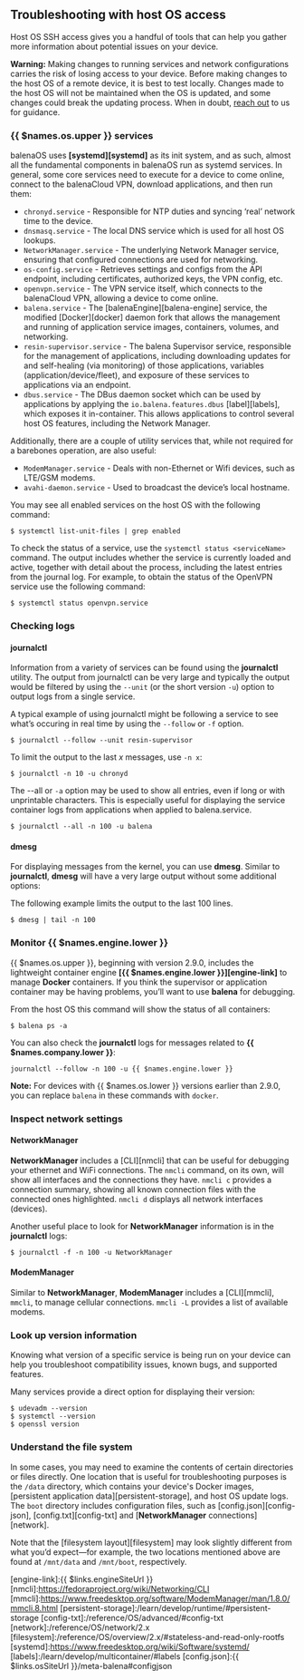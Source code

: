 ## Troubleshooting with host OS access

Host OS SSH access gives you a handful of tools that can help you gather more information about potential issues on your device.

__Warning:__ Making changes to running services and network configurations carries the risk of losing access to your device. Before making changes to the host OS of a remote device, it is best to test locally. Changes made to the host OS will not be maintained when the OS is updated, and some changes could break the updating process. When in doubt, [reach out][forums] to us for guidance.

### {{ $names.os.upper }} services

balenaOS uses **[systemd][systemd]** as its init system, and as such, almost all the fundamental components in balenaOS run as systemd services. In general, some core services need to execute for a device to come online, connect to the balenaCloud VPN, download applications, and then run them:

* `chronyd.service` - Responsible for NTP duties and syncing ‘real’ network time to the device.
* `dnsmasq.service` - The local DNS service which is used for all host OS lookups.
* `NetworkManager.service` - The underlying Network Manager service, ensuring that configured connections are used for networking.
* `os-config.service` - Retrieves settings and configs from the API endpoint, including certificates, authorized keys, the VPN config, etc.
* `openvpn.service` - The VPN service itself, which connects to the balenaCloud VPN, allowing a device to come online.
* `balena.service` - The [balenaEngine][balena-engine] service, the modified [Docker][docker] daemon fork that allows the management and running of application service images, containers, volumes, and networking.
* `resin-supervisor.service` - The balena Supervisor service, responsible for the management of applications, including downloading updates for and self-healing (via monitoring) of those applications, variables (application/device/fleet), and exposure of these services to applications via an endpoint.
* `dbus.service` - The DBus daemon socket which can be used by applications by applying the `io.balena.features.dbus` [label][labels], which exposes it in-container. This allows applications to control several host OS features, including the Network Manager.

Additionally, there are a couple of utility services that, while not required for a barebones operation, are also useful:

* `ModemManager.service` - Deals with non-Ethernet or Wifi devices, such as LTE/GSM modems.
* `avahi-daemon.service` - Used to broadcast the device’s local hostname.

You may see all enabled services on the host OS with the following command:

```shell
$ systemctl list-unit-files | grep enabled
```

To check the status of a service, use the `systemctl status <serviceName>` command. The output includes whether the service is currently loaded and active, together with detail about the process, including the latest entries from the journal log.  For example, to obtain the status of the OpenVPN service use the following command:

```shell
$ systemctl status openvpn.service
```

### Checking logs

#### journalctl

Information from a variety of services can be found using the **journalctl** utility. The output from journalctl can be very large and typically the output would be filtered by using the `--unit` (or the short version `-u`) option to output logs from a single service.

A typical example of using journalctl might be following a service to see what’s occuring in real time by using the `--follow` or `-f` option.

```shell
$ journalctl --follow --unit resin-supervisor
```

To limit the output to the last *x* messages, use `-n x`:

```shell
$ journalctl -n 10 -u chronyd
```

The --all or `-a` option may be used to show all entries, even if long or with unprintable characters. This is especially useful for displaying the service container logs from applications when applied to balena.service.

```shell
$ journalctl --all -n 100 -u balena
```

#### dmesg

For displaying messages from the kernel, you can use **dmesg**. Similar to **journalctl**, **dmesg** will have a very large output without some additional options:

The following example limits the output to the last 100 lines.

```shell
$ dmesg | tail -n 100
```

### Monitor {{ $names.engine.lower }}

{{ $names.os.upper }}, beginning with version 2.9.0, includes the lightweight container engine **[{{ $names.engine.lower }}][engine-link]** to manage **Docker** containers. If you think the supervisor or application container may be having problems, you’ll want to use **balena** for debugging.

From the host OS this command will show the status of all containers:

```shell
$ balena ps -a
```

You can also check the **journalctl** logs for messages related to **{{ $names.company.lower }}**:

```
journalctl --follow -n 100 -u {{ $names.engine.lower }}
```

__Note:__ For devices with {{ $names.os.lower }} versions earlier than 2.9.0, you can replace `balena` in these commands with `docker`.

### Inspect network settings

#### NetworkManager

**NetworkManager** includes a [CLI][nmcli] that can be useful for debugging your ethernet and WiFi connections. The `nmcli` command, on its own, will show all interfaces and the connections they have. `nmcli c` provides a connection summary, showing all known connection files with the connected ones highlighted. `nmcli d` displays all network interfaces (devices).

Another useful place to look for **NetworkManager** information is in the **journalctl** logs:

```shell
$ journalctl -f -n 100 -u NetworkManager
```

#### ModemManager

Similar to **NetworkManager**, **ModemManager** includes a [CLI][mmcli], `mmcli`, to manage cellular connections. `mmcli -L` provides a list of available modems.

### Look up version information

Knowing what version of a specific service is being run on your device can help you troubleshoot compatibility issues, known bugs, and supported features.

Many services provide a direct option for displaying their version:

```shell
$ udevadm --version
$ systemctl --version
$ openssl version
```

### Understand the file system

In some cases, you may need to examine the contents of certain directories or files directly. One location that is useful for troubleshooting purposes is the `/data` directory, which contains your device's Docker images, [persistent application data][persistent-storage], and host OS update logs. The `boot` directory includes configuration files, such as [config.json][config-json], [config.txt][config-txt] and [**NetworkManager** connections][network].

Note that the [filesystem layout][filesystem] may look slightly different from what you’d expect—for example, the two locations mentioned above are found at `/mnt/data` and `/mnt/boot`, respectively.

[forums]:{{$names.forums_domain}}/c/balena-cloud
[engine-link]:{{ $links.engineSiteUrl }}
[nmcli]:https://fedoraproject.org/wiki/Networking/CLI
[mmcli]:https://www.freedesktop.org/software/ModemManager/man/1.8.0/mmcli.8.html
[persistent-storage]:/learn/develop/runtime/#persistent-storage
[config-txt]:/reference/OS/advanced/#config-txt
[network]:/reference/OS/network/2.x
[filesystem]:/reference/OS/overview/2.x/#stateless-and-read-only-rootfs
[systemd]:https://www.freedesktop.org/wiki/Software/systemd/
[labels]:/learn/develop/multicontainer/#labels
[config.json]:{{ $links.osSiteUrl }}/meta-balena#configjson
